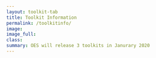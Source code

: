 ```yaml
---
layout: toolkit-tab
title: Toolkit Information
permalink: /toolkitinfo/
image:
image_full:
class:
summary: OES will release 3 toolkits in Janurary 2020
---
```

